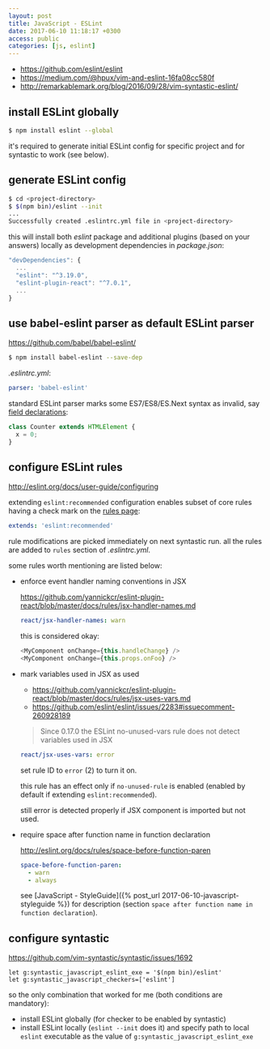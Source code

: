 ```yaml
---
layout: post
title: JavaScript - ESLint
date: 2017-06-10 11:18:17 +0300
access: public
categories: [js, eslint]
---
```


<!-- more -->

- <https://github.com/eslint/eslint>
- <https://medium.com/@hpux/vim-and-eslint-16fa08cc580f>
- <http://remarkablemark.org/blog/2016/09/28/vim-syntastic-eslint/>

## install ESLint globally

```sh
$ npm install eslint --global
```

it's required to generate initial ESLint config for specific project
and for syntastic to work (see below).

## generate ESLint config

```sh
$ cd <project-directory>
$ $(npm bin)/eslint --init
...
Successfully created .eslintrc.yml file in <project-directory>
```

this will install both _eslint_ package and additional plugins (based
on your answers) locally as development dependencies in _package.json_:

```javascript
"devDependencies": {
  ...
  "eslint": "^3.19.0",
  "eslint-plugin-react": "^7.0.1",
  ...
}
```

## use babel-eslint parser as default ESLint parser

<https://github.com/babel/babel-eslint/>

```sh
$ npm install babel-eslint --save-dep
```

_.eslintrc.yml_:

```yaml
parser: 'babel-eslint'
```

standard ESLint parser marks some ES7/ES8/ES.Next syntax as invalid, say
[field declarations](https://github.com/tc39/proposal-class-fields):

```javascript
class Counter extends HTMLElement {
  x = 0;
}
```

## configure ESLint rules

<http://eslint.org/docs/user-guide/configuring>

extending `eslint:recommended` configuration enables subset of core rules
having a check mark on the [rules page](http://eslint.org/docs/rules/):

```yaml
extends: 'eslint:recommended'
```

rule modifications are picked immediately on next syntastic run.
all the rules are added to `rules` section of _.eslintrc.yml_.

some rules worth mentioning are listed below:

- enforce event handler naming conventions in JSX

  <https://github.com/yannickcr/eslint-plugin-react/blob/master/docs/rules/jsx-handler-names.md>

  ```yaml
  react/jsx-handler-names: warn
  ```

  this is considered okay:

  ```javascript
  <MyComponent onChange={this.handleChange} />
  <MyComponent onChange={this.props.onFoo} />
  ```

- mark variables used in JSX as used

  - <https://github.com/yannickcr/eslint-plugin-react/blob/master/docs/rules/jsx-uses-vars.md>
  - <https://github.com/eslint/eslint/issues/2283#issuecomment-260928189>

  > Since 0.17.0 the ESLint no-unused-vars rule does not detect variables used in JSX

  ```yaml
  react/jsx-uses-vars: error
  ```

  set rule ID to `error` (2) to turn it on.

  this rule has an effect only if `no-unused-rule` is enabled
  (enabled by default if extending `eslint:recommended`).

  still error is detected properly if JSX component is imported but not used.

- require space after function name in function declaration

  <http://eslint.org/docs/rules/space-before-function-paren>

  ```yaml
  space-before-function-paren:
    - warn
    - always
  ```

  see [JavaScript - StyleGuide]({% post_url 2017-06-10-javascript-styleguide %})
  for description (section `space after function name in function declaration`).

## configure syntastic

<https://github.com/vim-syntastic/syntastic/issues/1692>

```vim
let g:syntastic_javascript_eslint_exe = '$(npm bin)/eslint'
let g:syntastic_javascript_checkers=['eslint']
```

so the only combination that worked for me (both conditions are mandatory):

- install ESLint globally (for checker to be enabled by syntastic)
- install ESLint locally (`eslint --init` does it) and specify path to
  local `eslint` executable as the value of `g:syntastic_javascript_eslint_exe`
